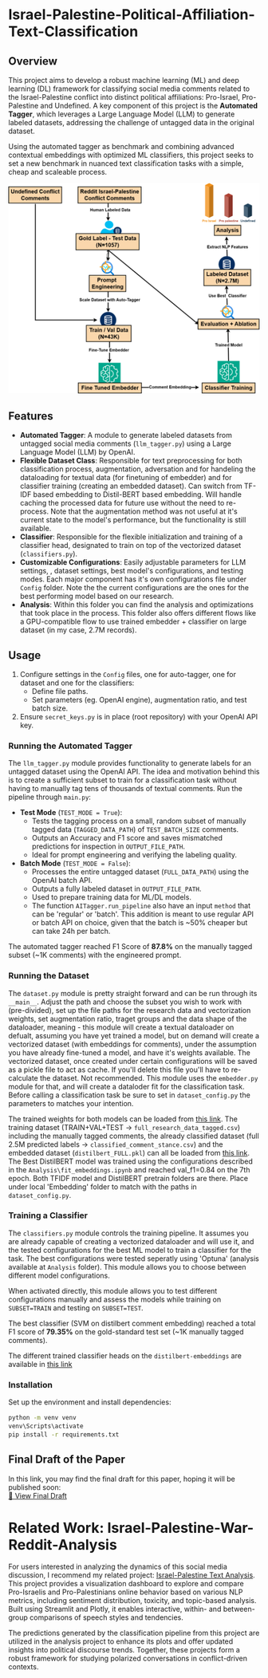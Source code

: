 # Israel-Palestine-Political-Affiliation-Text-Classification

## Overview
This project aims to develop a robust machine learning (ML) and deep learning (DL) framework for classifying social media comments related to the Israel-Palestine conflict into distinct political affiliations: Pro-Israel, Pro-Palestine and Undefined. A key component of this project is the **Automated Tagger**, which leverages a Large Language Model (LLM) to generate labeled datasets, addressing the challenge of untagged data in the original dataset.

Using the automated tagger as benchmark and combining advanced contextual embeddings with optimized ML classifiers, this project seeks to set a new benchmark in nuanced text classification tasks with a simple, cheap and scaleable process.

![Methodology](Images/methodology_scheme.png)

## Features
- **Automated Tagger**: A module to generate labeled datasets from untagged social media comments (`llm_tagger.py`) using a Large Language Model (LLM) by OpenAI.
- **Flexible Dataset Class**: Responsible for text preprocessing for both classification process, augmentation, adversation and for handeling the dataloading for textual data (for finetuning of embedder) and for classifier training (creating an embedded dataset). Can switch from TF-IDF based embedding to Distil-BERT based embedding. Will handle caching the processed data for future use without the need to re-process. Note that the augmentation method was not useful at it's current state to the model's performance, but the functionality is still available.
- **Classifier**: Responsible for the flexible initialization and training of a classifier head, designated to train on top of the vectorized dataset (`classifiers.py`).
- **Customizable Configurations**: Easily adjustable parameters for LLM settings, , dataset settings, best model's configurations, and testing modes. Each major component has it's own configurations file under `Config` folder.
Note the the current configurations are the ones for the best performing model based on our research.
- **Analysis**: Within this folder you can find the analysis and optimizations that took place in the process. This folder also offers different flows like a GPU-compatible flow to use trained embedder + classifier on large dataset (in my case, 2.7M records).

## Usage
1. Configure settings in the `Config` files, one for auto-tagger, one for dataset and one for the classifiers:
   - Define file paths.
   - Set parameters (eg. OpenAI engine), augmentation ratio, and test batch size.
2. Ensure `secret_keys.py` is in place (root repository) with your OpenAI API key.

### Running the Automated Tagger
The `llm_tagger.py` module provides functionality to generate labels for an untagged dataset using the OpenAI API. The idea and motivation behind this is to create a sufficient subset to train for a classification task without having to manually tag tens of thousands of textual comments. Run the pipeline through `main.py`:

- **Test Mode** (`TEST_MODE = True`):
  - Tests the tagging process on a small, random subset of manually tagged data (`TAGGED_DATA_PATH`) of `TEST_BATCH_SIZE` comments.
  - Outputs an Accuracy and F1 score and saves mismatched predictions for inspection in `OUTPUT_FILE_PATH`.
  - Ideal for prompt engineering and verifying the labeling quality.
- **Batch Mode** (`TEST_MODE = False`):
  - Processes the entire untagged dataset (`FULL_DATA_PATH`) using the OpenAI batch API.
  - Outputs a fully labeled dataset in `OUTPUT_FILE_PATH`.
  - Used to prepare training data for ML/DL models.
  - The function `AITagger.run_pipeline` also have an input `method` that can be 'regular' or 'batch'. This addition is meant to use regular API or batch API on choice, given that the batch is ~50% cheaper but can take 24h per batch.

The automated tagger reached F1 Score of **87.8%** on the manually tagged subset (~1K comments) with the engineered prompt.

### Running the Dataset
The `dataset.py` module is pretty straight forward and can be run through its `__main__`. Adjust the path and choose the subset you wish to work with (pre-divided), set up the file paths for the research data and vectorization weights, set augmentation ratio, traget groups and the data shape of the dataloader, meaning - this module will create a textual dataloader on defualt, assuming you have yet trained a model, but on demand will create a vectorized dataset (with embeddings for comments), under the assumption you have already fine-tuned a model, and have it's weights available. The vectorized dataset, once created under certain configurations will be saved as a pickle file to act as cache. If you'll delete this file you'll have to re-calculate the dataset. Not recommended.
This module uses the `embedder.py` module for that, and will create a dataloder fit for the classification task. Before calling a classification task be sure to set in `dataset_config.py` the parameters to matches your intention.

The trained weights for both models can be loaded from [this link](https://drive.google.com/drive/folders/1gNbb4B03qY2LVFy61dkgW_Ryf18YuRSm?usp=sharing). The training dataset (TRAIN+VAL+TEST -> `full_research_data_tagged.csv`) including the manually tagged comments, the already classified dataset (full 2.5M predicted labels -> `classified_comment_stance.csv`) and the embedded dataset (`distilbert_FULL.pkl`) can all be loaded from [this link](https://drive.google.com/drive/folders/1ifrWGB3KTyUDqPfhWipsQDPTdR64CWcH). The Best DistilBERT model was trained using the configurations described in the `Analysis\fit_embeddings.ipynb` and reached val_f1=0.84 on the 7th epoch. Both TFIDF model and DistilBERT pretrain folders are there. Place under local 'Embedding' folder to match with the paths in `dataset_config.py`.

### Training a Classifier
The `classifiers.py` module controls the training pipeline. It assumes you are already capable of creating a vectorized dataloader and will use it, and the tested configurations for the best ML model to train a classifier for the task. The best configurations were tested seperatly using 'Optuna' (analysis available at `Analysis` folder). This module allows you to choose between different model configurations.

When activated directly, this module allows you to test different configurations manually and assess the models while training on `SUBSET=TRAIN` and testing on `SUBSET=TEST`.

The best classifier (SVM on distilbert comment embedding) reached a total F1 score of **79.35%** on the gold-standard test set (~1K manually tagged comments).

The different trained classifier heads on the `distilbert-embeddings` are available in [this link](https://drive.google.com/drive/folders/12WxHUBNJqfAuy4TwynGQ85TqkggfaD2Z)

### Installation
Set up the environment and install dependencies:

```bash
python -m venv venv
venv\Scripts\activate
pip install -r requirements.txt
```

## Final Draft of the Paper
In this link, you may find the final draft for this paper, hoping it will be published soon:  
[📄 View Final Draft](https://drive.google.com/file/d/1xbKa8TWeo6irEoGHg6EMUQp3DVNogfVZ/view?usp=sharing)

# Related Work: Israel-Palestine-War-Reddit-Analysis
For users interested in analyzing the dynamics of this social media discussion, I recommend my related project: [Israel-Palestine Text Analysis](https://github.com/shaharoded/Israel-Palestine-War-Reddit-Analysis). This project provides a visualization dashboard to explore and compare Pro-Israelis and Pro-Palestinians online behavior based on various NLP metrics, including sentiment distribution, toxicity, and topic-based analysis. Built using Streamlit and Plotly, it enables interactive, within- and between-group comparisons of speech styles and tendencies.

The predictions generated by the classification pipeline from this project are utilized in the analysis project to enhance its plots and offer updated insights into political discourse trends. Together, these projects form a robust framework for studying polarized conversations in conflict-driven contexts.
